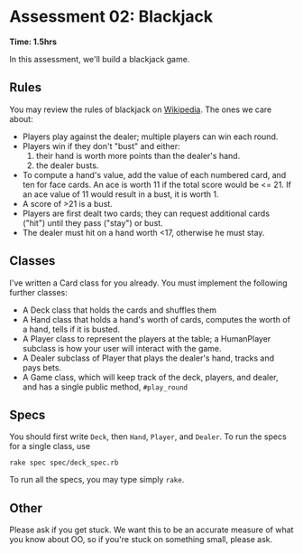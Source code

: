 # Assessment 02: Blackjack

**Time: 1.5hrs**

In this assessment, we'll build a blackjack game.

## Rules

You may review the rules of blackjack on
[Wikipedia][wiki-blackjack]. The ones we care about:

* Players play against the dealer; multiple players can win each
  round.
* Players win if they don't "bust" and either:
    1. their hand is worth more points than the dealer's hand.
    2. the dealer busts.
* To compute a hand's value, add the value of each numbered card, and
  ten for face cards. An ace is worth 11 if the total score would be
  <= 21. If an ace value of 11 would result in a bust, it is worth 1.
* A score of >21 is a bust.
* Players are first dealt two cards; they can request additional cards
  ("hit") until they pass ("stay") or bust.
* The dealer must hit on a hand worth <17, otherwise he must stay.

[wiki-blackjack]: http://en.wikipedia.org/wiki/Blackjack

## Classes

I've written a Card class for you already. You must implement the
following further classes:

* A Deck class that holds the cards and shuffles them
* A Hand class that holds a hand's worth of cards, computes the worth
  of a hand, tells if it is busted.
* A Player class to represent the players at the table; a HumanPlayer
  subclass is how your user will interact with the game.
* A Dealer subclass of Player that plays the dealer's hand, tracks and
  pays bets.
* A Game class, which will keep track of the deck, players, and
  dealer, and has a single public method, `#play_round`

## Specs

You should first write `Deck`, then `Hand`, `Player`, and `Dealer`. To
run the specs for a single class, use

    rake spec spec/deck_spec.rb

To run all the specs, you may type simply `rake`.

## Other

Please ask if you get stuck. We want this to be an accurate measure of
what you know about OO, so if you're stuck on something small, please
ask.
